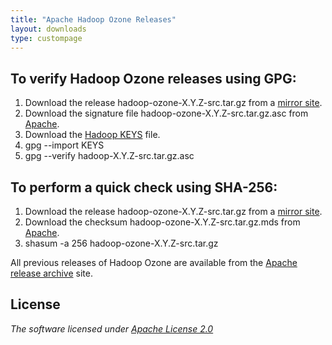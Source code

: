 ```yaml
---
title: "Apache Hadoop Ozone Releases"
layout: downloads
type: custompage
---
```

<!---
  Licensed under the Apache License, Version 2.0 (the "License");
  you may not use this file except in compliance with the License.
  You may obtain a copy of the License at

   http://www.apache.org/licenses/LICENSE-2.0

  Unless required by applicable law or agreed to in writing, software
  distributed under the License is distributed on an "AS IS" BASIS,
  WITHOUT WARRANTIES OR CONDITIONS OF ANY KIND, either express or implied.
  See the License for the specific language governing permissions and
  limitations under the License. See accompanying LICENSE file.
-->

## To verify Hadoop Ozone releases using GPG:

1.  Download the release hadoop-ozone-X.Y.Z-src.tar.gz from a [mirror
    site](http://www.apache.org/dyn/closer.cgi/hadoop/ozone).
2.  Download the signature file hadoop-ozone-X.Y.Z-src.tar.gz.asc from
    [Apache](https://dist.apache.org/repos/dist/release/hadoop/ozone/).
3.  Download the [Hadoop
    KEYS](https://dist.apache.org/repos/dist/release/hadoop/common/KEYS)
    file.
4.  gpg --import KEYS
5.  gpg --verify hadoop-X.Y.Z-src.tar.gz.asc

## To perform a quick check using SHA-256:

1.  Download the release hadoop-ozone-X.Y.Z-src.tar.gz from a [mirror
    site](http://www.apache.org/dyn/closer.cgi/hadoop/ozone).
2.  Download the checksum hadoop-ozone-X.Y.Z-src.tar.gz.mds from
    [Apache](https://dist.apache.org/repos/dist/release/hadoop/ozone/).
3.  shasum -a 256 hadoop-ozone-X.Y.Z-src.tar.gz

All previous releases of Hadoop Ozone are available from the [Apache release
archive](https://archive.apache.org/dist/hadoop/ozone/) site.

## License

_The software licensed under [Apache License 2.0](https://www.apache.org/licenses/LICENSE-2.0)_
